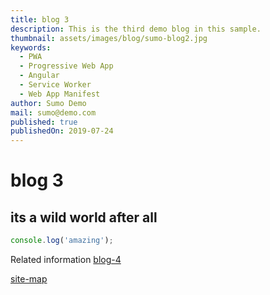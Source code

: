 ```yaml
---
title: blog 3
description: This is the third demo blog in this sample.
thumbnail: assets/images/blog/sumo-blog2.jpg
keywords:
  - PWA
  - Progressive Web App
  - Angular
  - Service Worker
  - Web App Manifest
author: Sumo Demo
mail: sumo@demo.com
published: true
publishedOn: 2019-07-24
---
```


# blog 3

## its a wild world after all

```javascript
console.log('amazing');
```

Related information [blog-4](/home/blog/blog-4)

[site-map](/home/blog)
